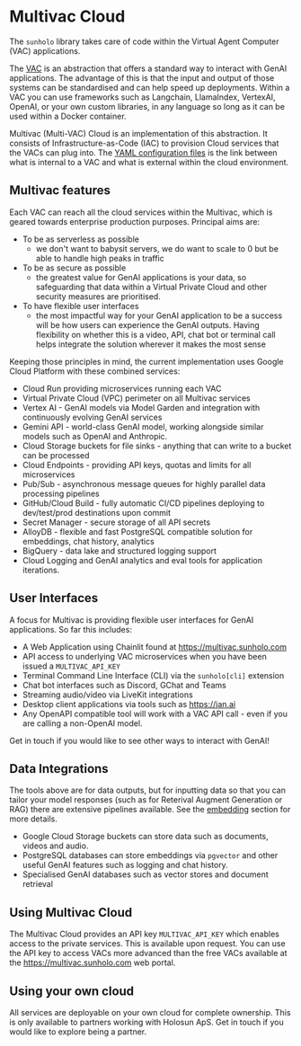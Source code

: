 # Multivac Cloud

The `sunholo` library takes care of code within the Virtual Agent Computer (VAC) applications.  

The [VAC](vacs) is an abstraction that offers a standard way to interact with GenAI applications.  The advantage of this is that the input and output of those systems can be standardised and can help speed up deployments.  Within a VAC you can use frameworks such as Langchain, LlamaIndex, VertexAI, OpenAI, or your own custom libraries, in any language so long as it can be used within a Docker container.

Multivac (Multi-VAC) Cloud is an implementation of this abstraction.  It consists of Infrastructure-as-Code (IAC) to provision Cloud services that the VACs can plug into.  The [YAML configuration files](config) is the link between what is internal to a VAC and what is external within the cloud environment.

## Multivac features

Each VAC can reach all the cloud services within the Multivac, which is geared towards enterprise production purposes.  Principal aims are:

* To be as serverless as possible 
    - we don't want to babysit servers, we do want to scale to 0 but be able to handle high peaks in traffic
* To be as secure as possible
    - the greatest value for GenAI applications is your data, so safeguarding that data within a Virtual Private Cloud and other security measures are prioritised.
* To have flexible user interfaces
    - the most impactful way for your GenAI application to be a success will be how users can experience the GenAI outputs.  Having flexibility on whether this is a video, API, chat bot or terminal call helps integrate the solution wherever it makes the most sense

Keeping those principles in mind, the current implementation uses Google Cloud Platform with these combined services:

* Cloud Run providing microservices running each VAC
* Virtual Private Cloud (VPC) perimeter on all Multivac services
* Vertex AI - GenAI models via Model Garden and integration with continuously evolving GenAI services
* Gemini API - world-class GenAI model, working alongside similar models such as OpenAI and Anthropic.
* Cloud Storage buckets for file sinks - anything that can write to a bucket can be processed
* Cloud Endpoints - providing API keys, quotas and limits for all microservices
* Pub/Sub - asynchronous message queues for highly parallel data processing pipelines
* GitHub/Cloud Build - fully automatic CI/CD pipelines deploying to dev/test/prod destinations upon commit
* Secret Manager - secure storage of all API secrets 
* AlloyDB - flexible and fast PostgreSQL compatible solution for embeddings, chat history, analytics
* BigQuery - data lake and structured logging support
* Cloud Logging and GenAI analytics and eval tools for application iterations.

## User Interfaces

A focus for Multivac is providing flexible user interfaces for GenAI applications.  So far this includes:

* A Web Application using Chainlit found at https://multivac.sunholo.com
* API access to underlying VAC microservices when you have been issued a `MULTIVAC_API_KEY`
* Terminal Command Line Interface (CLI) via the `sunholo[cli]` extension
* Chat bot interfaces such as Discord, GChat and Teams
* Streaming audio/video via LiveKit integrations
* Desktop client applications via tools such as https://jan.ai
* Any OpenAPI compatible tool will work with a VAC API call - even if you are calling a non-OpenAI model.  

Get in touch if you would like to see other ways to interact with GenAI!   

## Data Integrations

The tools above are for data outputs, but for inputting data so that you can tailor your model responses (such as for Reterival Augment Generation or RAG) there are extensive pipelines available.  See the [embedding](howto/embedding) section for more details.  

* Google Cloud Storage buckets can store data such as documents, videos and audio.
* PostgreSQL databases can store embeddings via `pgvector` and other useful GenAI features such as logging and chat history.
* Specialised GenAI databases such as vector stores and document retrieval


## Using Multivac Cloud

The Multivac Cloud provides an API key `MULTIVAC_API_KEY` which enables access to the private services.  This is available upon request.  You can use the API key to access VACs more advanced than the free VACs available at the https://multivac.sunholo.com web portal.

## Using your own cloud

All services are deployable on your own cloud for complete ownership.  This is only available to partners working with Holosun ApS.  Get in touch if you would like to explore being a partner.
